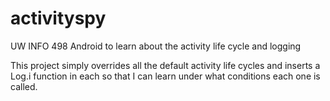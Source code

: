 # activityspy
UW INFO 498 Android to learn about the activity life cycle and logging

This project simply overrides all the default activity life cycles and inserts a Log.i function in each so that I can learn under what conditions each one is called.
